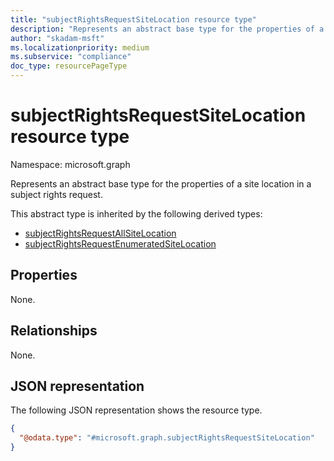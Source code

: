 ```yaml
---
title: "subjectRightsRequestSiteLocation resource type"
description: "Represents an abstract base type for the properties of a site location in a subject rights request."
author: "skadam-msft"
ms.localizationpriority: medium
ms.subservice: "compliance"
doc_type: resourcePageType
---
```


# subjectRightsRequestSiteLocation resource type

Namespace: microsoft.graph

Represents an abstract base type for the properties of a site location in a subject rights request.

This abstract type is inherited by the following derived types:
- [subjectRightsRequestAllSiteLocation](../resources/subjectrightsrequestallsitelocation.md)
- [subjectRightsRequestEnumeratedSiteLocation](../resources/subjectrightsrequestenumeratedsitelocation.md)

## Properties
None.

## Relationships
None.

## JSON representation
The following JSON representation shows the resource type.
<!-- {
  "blockType": "resource",
  "@odata.type": "microsoft.graph.subjectRightsRequestSiteLocation"
}
-->
``` json
{
  "@odata.type": "#microsoft.graph.subjectRightsRequestSiteLocation"
}
```

